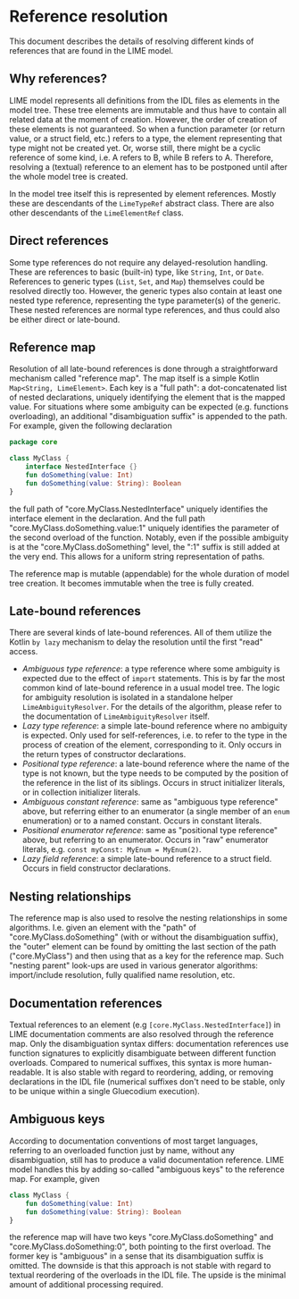 Reference resolution
====================

This document describes the details of resolving different kinds of references that are found in the LIME model.

Why references?
---------------
LIME model represents all definitions from the IDL files as elements in the model tree. These tree elements are
immutable and thus have to contain all related data at the moment of creation. However, the order of creation of these
elements is not guaranteed. So when a function parameter (or return value, or a struct field, etc.) refers to a type,
the element representing that type might not be created yet. Or, worse still, there might be a cyclic reference of some
kind, i.e. A refers to B, while B refers to A. Therefore, resolving a (textual) reference to an element has to be
postponed until after the whole model tree is created.

In the model tree itself this is represented by element references. Mostly these are descendants of the `LimeTypeRef`
abstract class. There are also other descendants of the `LimeElementRef` class.

Direct references
-----------------
Some type references do not require any delayed-resolution handling. These are references to basic (built-in) type, like
`String`, `Int`, or `Date`. References to generic types (`List`, `Set`, and `Map`) themselves could be resolved 
directly too. However, the generic types also contain at least one nested type reference, representing the type
parameter(s) of the generic. These nested references are normal type references, and thus could also be either direct
or late-bound.

Reference map
-------------
Resolution of all late-bound references is done through a straightforward mechanism called "reference map". The map
itself is a simple Kotlin `Map<String, LimeElement>`. Each key is a "full path": a dot-concatenated list of nested
declarations, uniquely identifying the element that is the mapped value. For situations where some ambiguity can be
expected (e.g. functions overloading), an additional "disambiguation suffix" is appended to the path. For example, given
the following declaration
```kotlin
package core

class MyClass {
    interface NestedInterface {}
    fun doSomething(value: Int)
    fun doSomething(value: String): Boolean
}
```
the full path of "core.MyClass.NestedInterface" uniquely identifies the interface element in the declaration. And the
full path "core.MyClass.doSomething.value:1" uniquely identifies the parameter of the second overload of the function.
Notably, even if the possible ambiguity is at the "core.MyClass.doSomething" level, the ":1" suffix is still added at
the very end. This allows for a uniform string representation of paths.

The reference map is mutable (appendable) for the whole duration of model tree creation. It becomes immutable when the
tree is fully created.

Late-bound references
---------------------
There are several kinds of late-bound references. All of them utilize the Kotlin `by lazy` mechanism to delay the
resolution until the first "read" access.
* _Ambiguous type reference_: a type reference where some ambiguity is expected due to the effect of `import`
statements. This is by far the most common kind of late-bound reference in a usual model tree. The logic for ambiguity
resolution is isolated in a standalone helper `LimeAmbiguityResolver`. For the details of the algorithm, please refer to
the documentation of `LimeAmbiguityResolver` itself.
* _Lazy type reference_: a simple late-bound reference where no ambiguity is expected. Only used for self-references,
i.e. to refer to the type in the process of creation of the element, corresponding to it. Only occurs in the return
types of constructor declarations.
* _Positional type reference_: a late-bound reference where the name of the type is not known, but the type needs to be
computed by the position of the reference in the list of its siblings. Occurs in struct initializer literals, or in 
collection initializer literals.
* _Ambiguous constant reference_: same as "ambiguous type reference" above, but referring either to an enumerator (a 
single member of an `enum` enumeration) or to a named constant. Occurs in constant literals.
* _Positional enumerator reference_: same as "positional type reference" above, but referring to an enumerator. Occurs
in "raw" enumerator literals, e.g. `const myConst: MyEnum = MyEnum(2)`.
* _Lazy field reference_: a simple late-bound reference to a struct field. Occurs in field constructor declarations.

Nesting relationships
---------------------
The reference map is also used to resolve the nesting relationships in some algorithms. I.e. given an element with the
"path" of "core.MyClass.doSomething" (with or without the disambiguation suffix), the "outer" element can be found by
omitting the last section of the path ("core.MyClass") and then using that as a key for the reference map. Such
"nesting parent" look-ups are used in various generator algorithms: import/include resolution, fully qualified name
resolution, etc.

Documentation references
------------------------
Textual references to an element (e.g `[core.MyClass.NestedInterface]`) in LIME documentation comments are also resolved
through the reference map. Only the disambiguation syntax differs: documentation references use function signatures to
explicitly disambiguate between different function overloads. Compared to numerical suffixes, this syntax is more
human-readable. It is also stable with regard to reordering, adding, or removing declarations in the IDL file (numerical
suffixes don't need to be stable, only to be unique within a single Gluecodium execution).

Ambiguous keys
--------------
According to documentation conventions of most target languages, referring to an overloaded function just by name,
without any disambiguation, still has to produce a valid documentation reference. LIME model handles this by adding
so-called "ambiguous keys" to the reference map. For example, given
```kotlin
class MyClass {
    fun doSomething(value: Int)
    fun doSomething(value: String): Boolean
}
```
the reference map will have two keys "core.MyClass.doSomething" and "core.MyClass.doSomething:0", both pointing to the
first overload. The former key is "ambiguous" in a sense that its disambiguation suffix is omitted. The downside is that
this approach is not stable with regard to textual reordering of the overloads in the IDL file. The upside is the
minimal amount of additional processing required.
